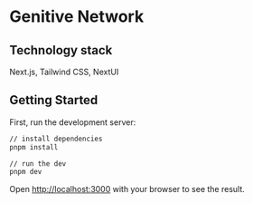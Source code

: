 # Genitive Network

## Technology stack

Next.js, Tailwind CSS, NextUI

## Getting Started

First, run the development server:

```bash
// install dependencies
pnpm install

// run the dev
pnpm dev
```

Open [http://localhost:3000](http://localhost:3000) with your browser to see the result.
